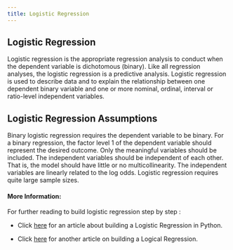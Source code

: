 ```yaml
---
title: Logistic Regression
---
```

## Logistic Regression

Logistic regression is the appropriate regression analysis to conduct when the dependent variable is dichotomous (binary).  Like all regression analyses, the logistic regression is a predictive analysis.  Logistic regression is used to describe data and to explain the relationship between one dependent binary variable and one or more nominal, ordinal, interval or ratio-level independent variables.

## Logistic Regression Assumptions
Binary logistic regression requires the dependent variable to be binary.
For a binary regression, the factor level 1 of the dependent variable should represent the desired outcome.
Only the meaningful variables should be included.
The independent variables should be independent of each other. That is, the model should have little or no multicollinearity.
The independent variables are linearly related to the log odds.
Logistic regression requires quite large sample sizes.

<!-- The article goes here, in GitHub-flavored Markdown. Feel free to add YouTube videos, images, and CodePen/JSBin embeds  -->

#### More Information:
<!-- Please add any articles you think might be helpful to read before writing the article -->
For further reading to build logistic regression step by step :

- Click <a href="https://medium.com/towards-data-science/building-a-logistic-regression-in-python-step-by-step-becd4d56c9c8"  target='_blank' rel='nofollow'>here</a> for an article about building a Logistic Regression in Python.

- Click <a href="http://nbviewer.jupyter.org/gist/justmarkham/6d5c061ca5aee67c4316471f8c2ae976" target='_blank' rel='nofollow'>here</a> for another article on building a Logical Regression.
